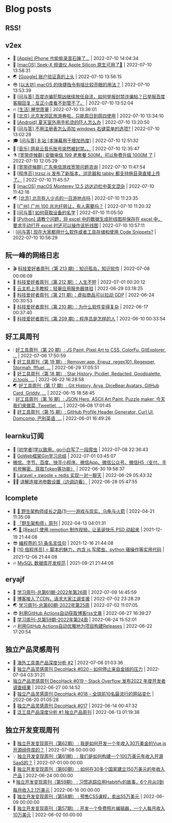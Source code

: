 # Blog posts
## RSS!



## v2ex

<!-- v2ex:START  -->
- 🫶 [[Apple] iPhone 也偷偷录音石锤了…](https://www.v2ex.com/t/865308#reply0) | 2022-07-10 14:04:34 
- 🧰 [[macOS] Spek-X 频谱仪 Apple Silicon 原生可用了🎉](https://www.v2ex.com/t/865307#reply0) | 2022-07-10 13:58:31 
- 🌏 [[Google] 账户验证真的上头](https://www.v2ex.com/t/865306#reply0) | 2022-07-10 13:56:15 
- 😎 [[以太坊] macOS 的快捷指令有啥比较亮眼的用法？](https://www.v2ex.com/t/865305#reply0) | 2022-07-10 13:53:39 
- 💂 [[问与答] 百度诈骗犯帮凶继续放任自流，如何举报封禁诈骗帖？已举报百度客服回复：反正小度看不到管不了。](https://www.v2ex.com/t/865304#reply0) | 2022-07-10 13:52:04 
- 🔥 [[生活] 睡觉质量](https://www.v2ex.com/t/865303#reply2) | 2022-07-10 13:36:01 
- 🦅 [[北京] 北京发郊区旅游券啦，只能周日到周四使用](https://www.v2ex.com/t/865302#reply0) | 2022-07-10 13:34:10 
- 🙉 [[Android] 夏天室外用手机烫的吓人怎么办](https://www.v2ex.com/t/865300#reply10) | 2022-07-10 13:20:50 
- 💫 [[问与答] 不用注册表怎么添加 windows 右键菜单的选项?](https://www.v2ex.com/t/865298#reply1) | 2022-07-10 13:02:28 
- 🎓 [[问与答] B 站 [本弹幕用于增加热度]](https://www.v2ex.com/t/865297#reply2) | 2022-07-10 12:51:32 
- 🗽 [[音乐] 网易云音乐账号突然被封禁。。](https://www.v2ex.com/t/865295#reply3) | 2022-07-10 12:35:47 
- ⚗️ [[宽带症候群] 安徽电信 199 老套餐 500M，可以免费升级 1000M 了](https://www.v2ex.com/t/865294#reply5) | 2022-07-10 12:05:29 
- 🦍 [[宽带症候群] 广东电信游戏宽带问题咨询](https://www.v2ex.com/t/865292#reply1) | 2022-07-10 11:47:54 
- 🤩 [[程序员] trzsz.js 发布了新版本，浏览器和 tabby 都支持拖目录直接上传了。](https://www.v2ex.com/t/865291#reply2) | 2022-07-10 11:45:57 
- 🙉 [[macOS] macOS Monterey 12.5 访达边栏中英文混杂](https://www.v2ex.com/t/865290#reply3) | 2022-07-10 11:42:16 
- 🌏 [[北京] 北京有人少点的一日游地点吗](https://www.v2ex.com/t/865289#reply5) | 2022-07-10 11:23:35 
- 🐘 [[广州] 广州 100 兆光纤转让，有人需要吗？](https://www.v2ex.com/t/865288#reply2) | 2022-07-10 11:20:32 
- 🧰 [[问与答] 如何获取设备的名字](https://www.v2ex.com/t/865285#reply2) | 2022-07-10 11:05:50 
- 💃 [[Python] 请教个问题，将 excel 中的数据生成折线图并保存在 excel 中，要求手动打开 excel 时还可以操作该折线图](https://www.v2ex.com/t/865284#reply2) | 2022-07-10 10:57:11 
- 🕯 [[问与答] 现在大家都用什么软件或者工具存储和使用 Code Snippets?](https://www.v2ex.com/t/865283#reply7) | 2022-07-10 10:56:29 <!-- v2ex:END -->

## 阮一峰的网络日志

<!-- ruanyf:START -->
- 🎬 [科技爱好者周刊（第 213 期）：知识孤岛，知识软件](http://www.ruanyifeng.com/blog/2022/07/weekly-issue-213.html) | 2022-07-08 00:06:09 
- 💄 [科技爱好者周刊（第 212 期）：人生不短](http://www.ruanyifeng.com/blog/2022/07/weekly-issue-212.html) | 2022-07-01 00:20:12 
- 🐎 [云主机上手教程：轻量应用服务器体验](http://www.ruanyifeng.com/blog/2022/06/cloud-server-getting-started-tutorial.html) | 2022-06-29 03:18:25 
- 🤔 [科技爱好者周刊（第 211 期）：虚拟商品可以拉动 GDP](http://www.ruanyifeng.com/blog/2022/06/weekly-issue-211.html) | 2022-06-24 00:30:53 
- 🧠 [科技爱好者周刊（第 210 期）：为什么软件变得复杂](http://www.ruanyifeng.com/blog/2022/06/weekly-issue-210.html) | 2022-06-17 00:37:40 
- 🎃 [科技爱好者周刊（第 209 期）：程序员是怎样的人](http://www.ruanyifeng.com/blog/2022/06/weekly-issue-209.html) | 2022-06-10 00:33:54 <!-- ruanyf:END -->

## 好工具周刊

<!-- bestxtools:START -->
- 🕯 [好工具周刊（第 20 期）: JS Paint, Pixel Art to CSS, ColorFu, GitExplorer, ...](https://discuss-cn.bestxtools.com/d/57/1) | 2022-07-06 17:50:59 
- 🦩 [好工具周刊（第 19 期）: Remover.app, Enpuz, regex101, Regexper, Stormah, fffuel, ...](https://discuss-cn.bestxtools.com/d/56/1) | 2022-06-29 17:05:51 
- 🦄 [好工具周刊（第 18 期）: Star History, Picdiet, Redacted, Goodpalette, zi.tools, ...](https://discuss-cn.bestxtools.com/d/47/1) | 2022-06-22 16:28:58 
- 🌏 [好工具周刊（第 17 期）: Git History, Arya, DiceBear Avatars, GitHub Card, Griddy, ...](https://discuss-cn.bestxtools.com/d/43/1) | 2022-06-15 18:58:45 
- 🕯 [好工具周刊（第 16 期）: JSON Hero, ASCII Art Paint, Puzzle maker, 今天我们来做菜, Tweetlet, ...](https://discuss-cn.bestxtools.com/d/42/1) | 2022-06-08 17:01:45 
- 📝 [好工具周刊（第 15 期）: GitHub Profile Header Generator, Curl UI, Domcomp, 巴别英语, ...](https://discuss-cn.bestxtools.com/d/40/1) | 2022-06-01 16:49:26 <!-- bestxtools:END -->


## learnku订阅

<!-- learnku:START -->
- 🦅 [[初学者]学以致用，go小白写了一段爬虫](https://learnku.com/go/t/69522) | 2022-07-08 22:36:43 
- 🦅 [GoWeb框架Gin学习总结](https://learnku.com/articles/69259) | 2022-07-01 03:45:07 
-  [微信、字节、百度、快手小程序、微信App、微信公众号、微信H5（支付、手机号解密、获取Token等功能）](https://learnku.com/articles/69235) | 2022-06-30 19:58:37 
- 🌈 [Laravel + swoole + redis 实现一对一聊天](https://learnku.com/articles/69154) | 2022-06-29 05:43:32 
- 🧑‍🏫 [详解连接池参数设置（边调边看）](https://learnku.com/articles/69111) | 2022-06-28 05:47:55 <!-- learnku:END -->



## lcomplete

<!-- lcomplete:START -->
- 🫶 [🐒 野生架构师成长之路&lpar;1&rpar;——游戏与现实、乌龟与火箭](http://codelc.com/post/growup/s01/) | 2022-04-21 11:35:08 
- 🧰 [「野生架构师」周刊](http://codelc.com/post/essay/%E9%87%8E%E7%94%9F%E6%9E%B6%E6%9E%84%E5%B8%88%E5%91%A8%E5%88%8A%E4%BB%8B%E7%BB%8D/) | 2022-04-13 04:01:31 
- 🌏 [🎄 [React] 使用 remotion 制作视频，让圣诞快乐 PSD 动起来](http://codelc.com/post/dev/js/remotion/) | 2021-12-19 21:44:08 
- 😎 [编程界的 51 条名言佳句](http://codelc.com/post/dev/thinking/quotes/) | 2021-12-16 21:44:08 
- 💂 [[10 倍程序员] ⭐ 脚本的魅力，内含 js 写爬虫、python 骚操作等实用代码](http://codelc.com/post/dev/10x/script/) | 2021-12-06 21:44:08 
- 🔥 [MySQL 数据库开发规范](http://codelc.com/post/dev/db/mysql_standard/) | 2021-09-21 21:44:08 <!-- lcomplete:END -->

## eryajf

<!-- eryajf:START -->
- 🫶 [学习周刊-总第61期-2022年第26周](https://wiki.eryajf.net/pages/703307/) | 2022-07-09 14:45:59 
- 🧰 [博客接入了CDN，请求大家江湖支援](https://wiki.eryajf.net/pages/5f559d/) | 2022-07-02 23:28:29 
- 🌏 [学习周刊-总第60期-2022年第25周](https://wiki.eryajf.net/pages/bff449/) | 2022-07-02 11:07:05 
- 😎 [利用GitHub Actions自动获取博客rss文章](https://wiki.eryajf.net/pages/1b1ba3/) | 2022-06-27 16:39:27 
- 💂 [学习周刊-总第59期-2022年第24周](https://wiki.eryajf.net/pages/b0bdd0/) | 2022-06-24 15:52:01 
- 🔥 [利用GitHub Actions自动优雅地为项目构建Releases](https://wiki.eryajf.net/pages/f3e878/) | 2022-06-22 17:20:54 <!-- eryajf:END -->



## 独立产品灵感周刊

<!-- DecoHack:START -->
- 🦣 [海外工具类产品深度分析 #2](https://www.decohack.com/Post/746) | 2022-07-06 01:03:36 
- 🤡 [独立产品灵感周刊 DecoHack #020 – 如何停止来自金钱的压力](https://www.decohack.com/Post/728) | 2022-07-04 03:31:21 
-  [独立产品灵感周刊 DecoHack #019 – Stack Overflow 发布2022 年度开发者调查结果](https://www.decohack.com/Post/699) | 2022-06-27 00:14:52 
- 🐲 [独立产品灵感周刊 DecoHack #018 – 全球前10名最流行的网站变化](https://www.decohack.com/Post/680) | 2022-06-20 01:05:28 
- 🦅 [独立产品灵感周刊 DecoHack #017](https://www.decohack.com/Post/663) | 2022-06-14 00:47:32 
- 🧰 [泛工具产品深度分析 #1 独立产品周刊](https://www.decohack.com/Post/653) | 2022-06-13 01:19:38 <!-- DecoHack:END -->

## 独立开发变现周刊

<!-- easyindie:START -->
- 💂 [独立开发变现周刊（第62期） : 我是如何开发一个年收入30万美金的Vue.js开源组件库的？](https://www.ezindie.com/weekly/issue-62) | 2022-07-08 00:00:00 
- 💡 [独立开发变现周刊（第61期） : 我们是如何构建一个100万美元年收入开源SaaS的？](https://www.ezindie.com/weekly/issue-61) | 2022-07-01 00:00:00 
- 🌋 [独立开发变现周刊（第60期） : 如何在30多个国家建立150万美元的年收入产品](https://www.ezindie.com/weekly/issue-60) | 2022-06-24 00:00:00 
- 🕴 [独立开发变现周刊（第59期） : 习惯追踪应用Habitify的故事，6个月从0到每月收入2.1万美元](https://www.ezindie.com/weekly/issue-59) | 2022-06-16 00:00:00 
- 🎊 [独立开发变现周刊（第58期） : 预售CSS课程，卖出55万美元](https://www.ezindie.com/weekly/issue-58) | 2022-06-09 00:00:00 
- 🤔 [独立开发变现周刊（第57期） : 开发一个免费照片编辑器，一个人每月收入10万美元](https://www.ezindie.com/weekly/issue-57) | 2022-06-02 00:00:00 <!-- easyindie:END -->



